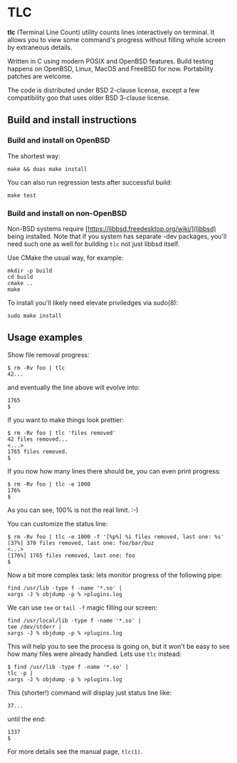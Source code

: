 # TLC

**tlc** (Terminal Line Count) utility counts lines interactively on terminal.
It allows you to view some command's progress without filling whole
screen by extraneous details.

Written in C using modern POSIX and OpenBSD features.
Build testing happens on OpenBSD, Linux, MacOS and FreeBSD for now.
Portability patches are welcome.

The code is distributed under BSD 2-clause license, except a few
compatibility goo that uses older BSD 3-clause license.

## Build and install instructions

### Build and install on OpenBSD

The shortest way:

	make && doas make install

You can also run regression tests after successful build:

	make test

### Build and install on non-OpenBSD

Non-BSD systems require [https://libbsd.freedesktop.org/wiki/](libbsd)
being installed. Note that if you system has separate -dev packages,
you'll need such one as well for building `tlc` not just libbsd itself.

Use CMake the usual way, for example:

	mkdir -p build
	cd build
	cmake ..
	make

To install you'll likely need elevate priviledges via sudo(8):

	sudo make install

## Usage examples

Show file removal progress:

	$ rm -Rv foo | tlc
	42...

and eventually the line above will evolve into:

	1765
	$

If you want to make things look prettier:

	$ rm -Rv foo | tlc 'files removed'
	42 files removed...
	<...>
	1765 files removed.
	$

If you now how many lines there should be, you can even print progress:

	$ rm -Rv foo | tlc -e 1000
	176%
	$

As you can see, 100% is not the real limit. :-)

You can customize the status line:

	$ rm -Rv foo | tlc -e 1000 -f '[%p%] %i files removed, last one: %s'
	[37%] 370 files removed, last one: foo/bar/buz
	<...>
	[176%] 1765 files removed, last one: foo
	$

Now a bit more complex task: lets monitor progress of the following pipe:

	find /usr/lib -type f -name '*.so' |
	xargs -J % objdump -p % >plugins.log

We can use `tee` or `tail -f` magic filling our screen:

	find /usr/local/lib -type f -name '*.so' |
	tee /dev/stderr |
	xargs -J % objdump -p % >plugins.log

This will help you to see the process is going on, but it won't be easy
to see how many files were already handled.  Lets use `tlc` instead:

	$ find /usr/lib -type f -name '*.so' |
	tlc -p |
	xargs -J % objdump -p % >plugins.log

This (shorter!) command will display just status line like:

	37...

until the end:

	1337
	$

For more details see the manual page, `tlc(1)`.
